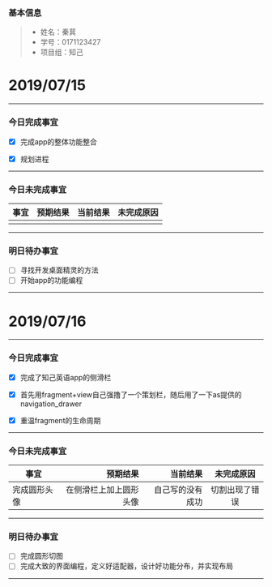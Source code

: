 ### 基本信息
> * 姓名：秦萁
> * 学号：0171123427
> * 项目组：知己

# 2019/07/15

 -------

 ### 今日完成事宜
- [x]  完成app的整体功能整合
- [x]  规划进程


 -----
### 今日未完成事宜


 | 事宜     |预期结果| 当前结果  | 未完成原因   | 
| --------   | -----:  | -----:  | :----:  |
|    |   |   |   |


 ------
### 明日待办事宜
- [ ] 寻找开发桌面精灵的方法
- [ ] 开始app的功能编程
-------

# 2019/07/16

-------

 ### 今日完成事宜
- [x]  完成了知己英语app的侧滑栏
- [x]  首先用fragment+view自己强撸了一个策划栏，随后用了一下as提供的navigation_drawer
- [x]  重温fragment的生命周期


 -----
### 今日未完成事宜


 | 事宜     |预期结果| 当前结果  | 未完成原因   | 
| --------   | -----:  | -----:  | :----:  |
|  完成圆形头像 |  在侧滑栏上加上圆形头像 |  自己写的没有成功 |  切割出现了错误 |


 ------
### 明日待办事宜
- [ ] 完成圆形切图
- [ ] 完成大致的界面编程，定义好适配器，设计好功能分布，并实现布局
-------
